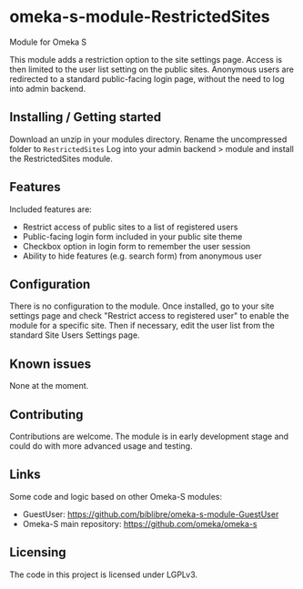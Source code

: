 # omeka-s-module-RestrictedSites
Module for Omeka S

This module adds a restriction option to the site settings page.
Access is then limited to the user list setting on the public sites.
Anonymous users are redirected to a standard public-facing login page, without the need to log into admin backend.


## Installing / Getting started

Download an unzip in your modules directory. Rename the uncompressed folder to `RestrictedSites`
Log into your admin backend > module and install the RestrictedSites module.


## Features

Included features are:
* Restrict access of public sites to a list of registered users
* Public-facing login form included in your public site theme
* Checkbox option in login form to remember the user session
* Ability to hide features (e.g. search form) from anonymous user


## Configuration

There is no configuration to the module.
Once installed, go to your site settings page and check "Restrict access to registered user" to enable the module for a specific site.
Then if necessary, edit the user list from the standard Site Users Settings page.

## Known issues

None at the moment.

## Contributing

Contributions are welcome. The module is in early development stage and could do with more advanced usage and testing.

## Links

Some code and logic based on other Omeka-S modules:
- GuestUser: https://github.com/biblibre/omeka-s-module-GuestUser
- Omeka-S main repository: https://github.com/omeka/omeka-s


## Licensing

The code in this project is licensed under LGPLv3.
